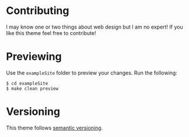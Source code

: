 # Contributing

I may know one or two things about web design but I am no expert! If you like this theme feel free to contribute!

# Previewing

Use the `exampleSite` folder to preview your changes. Run the following:
```
$ cd exampleSite
$ make clean preview
```

# Versioning

This theme follows [semantic versioning](https://semver.org/).

